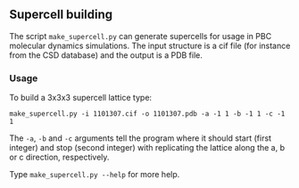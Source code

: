## Supercell building

The script `make_supercell.py` can generate supercells for usage in PBC molecular dynamics simulations. The input structure is a cif file (for instance from the CSD database) and the output is a PDB file.

### Usage

To build a 3x3x3 supercell lattice type:

```make_supercell.py -i 1101307.cif -o 1101307.pdb -a -1 1 -b -1 1 -c -1 1```

The `-a`, `-b` and `-c` arguments tell the program where it should start (first integer) and stop (second integer) with replicating the lattice along the a, b or c direction, respectively.

Type `make_supercell.py --help` for more help.

